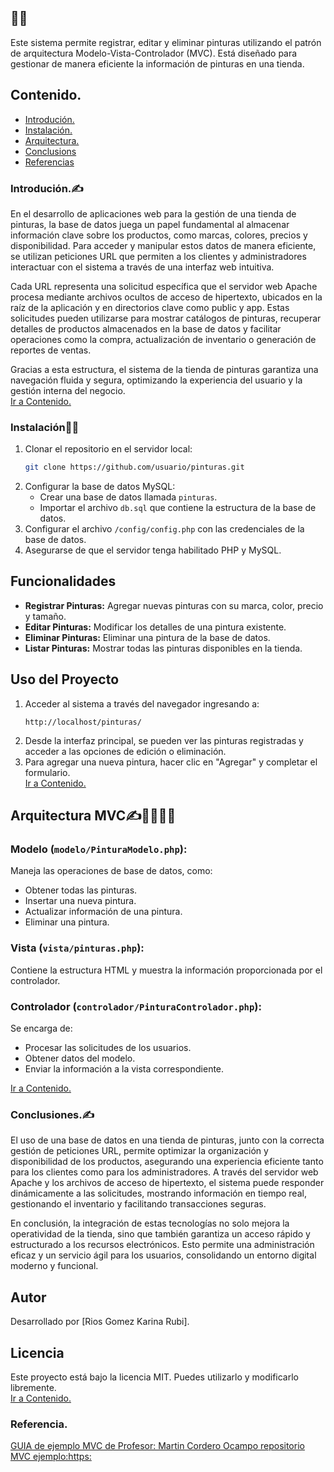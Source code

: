 
##  👩‍💻
Este sistema permite registrar, editar y eliminar pinturas utilizando el patrón de arquitectura Modelo-Vista-Controlador (MVC). Está diseñado para gestionar de manera eficiente la información de pinturas en una tienda.

<a id='contents'></a>
## Contenido.
<ul>
<li><a href="#intro">Introdución.</a></li>
<li><a href="#Instalacion">Instalación.</a></li>
<li><a href="#Arq">Arquitectura.</a></li>
<li><a href="#conclusions">Conclusions</a></li>
<li><a href="#reference">Referencias</a></li>
</ul>
  
<a id='intro'></a>
### Introdución.✍️

En el desarrollo de aplicaciones web para la gestión de una tienda de pinturas, la base de datos juega un papel fundamental al almacenar información clave sobre los productos, como marcas, colores, precios y disponibilidad. Para acceder y manipular estos datos de manera eficiente, se utilizan peticiones URL que permiten a los clientes y administradores interactuar con el sistema a través de una interfaz web intuitiva.

Cada URL representa una solicitud específica que el servidor web Apache procesa mediante archivos ocultos de acceso de hipertexto, ubicados en la raíz de la aplicación y en directorios clave como public y app. Estas solicitudes pueden utilizarse para mostrar catálogos de pinturas, recuperar detalles de productos almacenados en la base de datos y facilitar operaciones como la compra, actualización de inventario o generación de reportes de ventas.

Gracias a esta estructura, el sistema de la tienda de pinturas garantiza una navegación fluida y segura, optimizando la experiencia del usuario y la gestión interna del negocio.<br>
<a href="#contents">Ir a Contenido.</a>

<a id='Instalacion'></a>
### Instalación👩‍💻
1. Clonar el repositorio en el servidor local:
   ```sh
   git clone https://github.com/usuario/pinturas.git
   ```
2. Configurar la base de datos MySQL:
   - Crear una base de datos llamada `pinturas`.
   - Importar el archivo `db.sql` que contiene la estructura de la base de datos.
3. Configurar el archivo `/config/config.php` con las credenciales de la base de datos.
4. Asegurarse de que el servidor tenga habilitado PHP y MySQL.

## Funcionalidades
- **Registrar Pinturas:** Agregar nuevas pinturas con su marca, color, precio y tamaño.
- **Editar Pinturas:** Modificar los detalles de una pintura existente.
- **Eliminar Pinturas:** Eliminar una pintura de la base de datos.
- **Listar Pinturas:** Mostrar todas las pinturas disponibles en la tienda.

## Uso del Proyecto
1. Acceder al sistema a través del navegador ingresando a:
   ```
   http://localhost/pinturas/
   ```
2. Desde la interfaz principal, se pueden ver las pinturas registradas y acceder a las opciones de edición o eliminación.
3. Para agregar una nueva pintura, hacer clic en "Agregar" y completar el formulario.<br>
<a href="#contents">Ir a Contenido.</a>

<a id='Arq'></a>

## Arquitectura MVC✍️👩‍💻👩‍💼
### **Modelo (`modelo/PinturaModelo.php`):**
Maneja las operaciones de base de datos, como:
- Obtener todas las pinturas.
- Insertar una nueva pintura.
- Actualizar información de una pintura.
- Eliminar una pintura.

### **Vista (`vista/pinturas.php`):**
Contiene la estructura HTML y muestra la información proporcionada por el controlador.

### **Controlador (`controlador/PinturaControlador.php`):**
Se encarga de:
- Procesar las solicitudes de los usuarios.
- Obtener datos del modelo.
- Enviar la información a la vista correspondiente.




<a href="#contents">Ir a Contenido.</a>

<a id='conclusions'></a>
### Conclusiones.✍️

El uso de una base de datos en una tienda de pinturas, junto con la correcta gestión de peticiones URL, permite optimizar la organización y disponibilidad de los productos, asegurando una experiencia eficiente tanto para los clientes como para los administradores. A través del servidor web Apache y los archivos de acceso de hipertexto, el sistema puede responder dinámicamente a las solicitudes, mostrando información en tiempo real, gestionando el inventario y facilitando transacciones seguras.

En conclusión, la integración de estas tecnologías no solo mejora la operatividad de la tienda, sino que también garantiza un acceso rápido y estructurado a los recursos electrónicos. Esto permite una administración eficaz y un servicio ágil para los usuarios, consolidando un entorno digital moderno y funcional.

## Autor
Desarrollado por [Rios Gomez Karina Rubi].

## Licencia
Este proyecto está bajo la licencia MIT. Puedes utilizarlo y modificarlo libremente.<br>
<a href="#contents">Ir a Contenido.</a>

<a id='reference'></a>
### Referencia.

[GUIA de ejemplo MVC de Profesor: Martin Cordero Ocampo repositorio MVC ejemplo:https:](https://github.com/miRepositorioGit/EjemploMvcObjetos)
